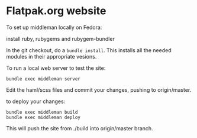Flatpak.org website
===================

To set up middleman locally on Fedora:

install ruby, rubygems and rubygem-bundler

In the git checkout, do a `bundle install`. This installs all 
the needed modules in their appropriate vesions.

To run a local web server to test the site:

    bundle exec middleman server

Edit the haml/scss files and commit your changes, pushing to 
origin/master.

to deploy your changes:

    bundle exec middleman build
    bundle exec middleman deploy

This will push the site from ./build into origin/master branch.
